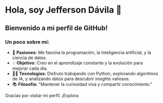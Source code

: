 # Hola, soy Jefferson Dávila 👋

## Bienvenido a mi perfil de GitHub!

### Un poco sobre mí:

- 🌱 **Pasiones:** Me fascina la programación, la inteligencia artificial, y la ciencia de datos.
- 💡 **Objetivo:** Creo en el aprendizaje constante y la evolución para mejorar cada día.
- 👨‍💻 **Tecnologías:** Disfruto trabajando con Python, explorando algoritmos de IA, y analizando datos para descubrir insights valiosos.
- 📚 **Filosofía:** "Mantener la curiosidad viva y compartir conocimiento."

Gracias por visitar mi perfil. ¡Explora
